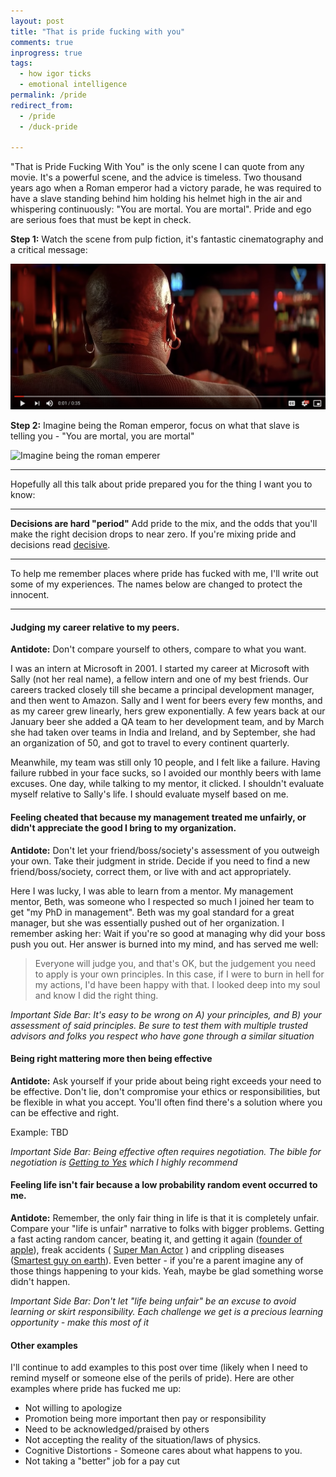```yaml
---
layout: post
title: "That is pride fucking with you"
comments: true
inprogress: true
tags:
  - how igor ticks
  - emotional intelligence
permalink: /pride
redirect_from:
  - /pride
  - /duck-pride

---
```


"That is Pride Fucking With You" is the only scene I can quote from any movie. It's a powerful scene, and the advice is timeless. Two thousand years ago when a Roman emperor had a victory parade, he was required to have a slave standing behind him holding his helmet high in the air and whispering continuously: "You are mortal. You are mortal". Pride and ego are serious foes that must be kept in check.

**Step 1:** Watch the scene from pulp fiction, it's fantastic cinematography and a critical message:

[![That's pride fucking with you from Pulp Fiction](/images/pride_youtube.png)](https://youtu.be/ruhFmBrl4GM)

**Step 2:**  Imagine being the Roman emperor, focus on what that slave is telling you - "You are mortal, you are mortal"

![Imagine being the roman emperer](https://qph.fs.quoracdn.net/main-qimg-daa981b9aab57bb4bcdf19d349a665fe)

-----

Hopefully all this talk about pride prepared you for the thing I want you to know:

---

**Decisions are hard "period"** Add pride to the mix, and the odds that you'll make the right decision drops to near zero. If you're mixing pride and decisions read [decisive](/decisive).

---

To help me remember places where pride has fucked with me, I'll write out some of my experiences. The names below are changed to protect the innocent.

---

#### Judging my career relative to my peers.

**Antidote:**  Don't compare yourself to others, compare to what you want.

I was an intern at Microsoft in 2001. I started my career at Microsoft with Sally (not her real name), a fellow intern and one of my best friends. Our careers tracked closely till she became a principal development manager, and then went to Amazon. Sally and I went for beers every few months, and as my career grew linearly, hers grew exponentially.  A few years back at our January beer she added a QA team to her development team, and by March she had  taken over teams in India and Ireland, and by September, she had an organization of 50, and got to travel to every continent quarterly.

Meanwhile, my team was still only 10 people, and I felt like a failure.  Having failure rubbed in your face sucks, so I avoided our monthly beers with lame excuses. One day, while talking to my mentor, it clicked. I shouldn't evaluate myself relative to Sally's life. I should evaluate myself based on me.


#### Feeling cheated that because my management treated me unfairly, or didn't appreciate the good I bring to my organization.

**Antidote:**  Don't let your friend/boss/society's assessment of you outweigh your own. Take their judgment in stride. Decide if you need to find a new friend/boss/society, correct them, or live with and act appropriately.

Here I was lucky, I was able to learn from a mentor. My management mentor, Beth, was someone who I respected so much I joined her team to get "my PhD in management". Beth was my goal standard for a great manager, but she was essentially pushed out of her organization. I remember asking her: Wait if you're so good at managing why did your boss push you out.  Her answer is burned into my mind, and has served me well:

> Everyone will judge you, and that's OK, but the judgement you need to apply is your own principles. In this case, if I were to burn in hell for my actions, I'd have been happy with that. I looked deep into my soul and know I did the right thing.

*Important Side Bar: It's easy to be wrong on A) your principles, and B) your assessment of said principles. Be sure to test them with multiple trusted advisors and folks you respect who have gone through a similar situation*

#### Being right mattering more then being effective

**Antidote:**  Ask yourself if your pride about being right exceeds your need to be effective. Don't lie, don't compromise your ethics or responsibilities, but be flexible in what you accept. You'll often find there's a solution where you can be effective and right.

Example: TBD

*Important Side Bar: Being effective often requires negotiation. The bible for negotiation is [Getting to Yes](https://www.google.com/search?q=getting+to+yes) which I highly recommend*

#### Feeling life isn't fair because a low probability random event occurred to me.

**Antidote:**  Remember, the only fair thing in life is that it is completely unfair.  Compare your "life is unfair" narrative to folks with bigger problems. Getting a fast acting random cancer, beating it, and getting it again ([founder of apple](https://en.wikipedia.org/wiki/Steve_Jobs#Death)), freak accidents ( [Super Man Actor](https://en.wikipedia.org/wiki/Christopher_Reeve) )  and crippling diseases ([Smartest guy on earth](http://www.hawking.org.uk/)).  Even better - if you're a parent imagine any of those things happening to your kids. Yeah, maybe be glad something worse didn't happen.

*Important Side Bar: Don't let "life being unfair" be an excuse to avoid learning or skirt responsibility. Each challenge we get is a precious learning opportunity - make this most of it*

#### Other examples

I'll continue to add examples to this post over time (likely when I need to remind myself or someone else of the perils of pride). Here are other examples where pride has fucked me up:

* Not willing to apologize
* Promotion being more important then pay or responsibility
* Need to be acknowledged/praised by others
* Not accepting the reality of the situation/laws of physics.
* Cognitive Distortions - Someone cares about what happens to you.
* Not taking a "better" job for a pay cut
